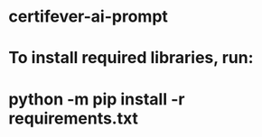 # certifever-ai-prompt

# To install required libraries, run:
#   python -m pip install -r requirements.txt